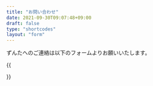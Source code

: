 ```yaml
---
title: "お問い合わせ"
date: 2021-09-30T09:07:48+09:00
draft: false
type: "shortcodes"
layout: "form"
---
```


ずんたへのご連絡は以下のフォームよりお願いいたします。

{{<form>}}